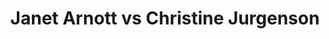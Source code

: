 ---
title: Janet Arnott vs Christine Jurgenson
player1:
  name: Arnott, Janet
  percent: 82
  wins: 1
  losses: 0
player2:
  name: Jurgenson, Christine
  percent: 83
  wins: 0
  losses: 1
games:
- player1:
    team: MB
    position: Lead
    percent: 82
    win: 1
    loss: 0
  player2:
    team: BC
    position: Lead
    percent: 83
    win: 0
    loss: 1
  event: Hearts
  year: 1995
  draw: Round Robin(16)
  score: MB 5 - BC 4
- player1:
    team: LAL
    position: Lead
    percent: 70
    win: 0
    loss: 1
  player2:
    team: LAW
    position: Lead
    percent: 73
    win: 1
    loss: 0
  event: Trials (Women)
  year: 1997
  draw: Round Robin(2)
  score: LAL 4 - LAW 8
---